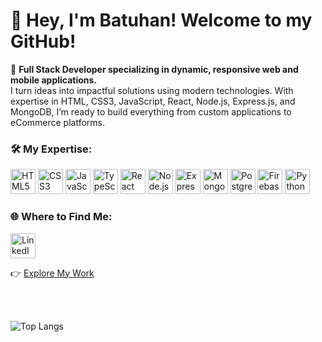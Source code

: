 # 👋 Hey, I'm Batuhan! Welcome to my GitHub!
🚀 **Full Stack Developer specializing in dynamic, responsive web and mobile applications.** <br />
I turn ideas into impactful solutions using modern technologies. With expertise in HTML, CSS3, JavaScript, React, Node.js, Express.js, and MongoDB,
I’m ready to build everything from custom applications to eCommerce platforms.<br>

### 🛠️ My Expertise:<br />
<p align="left">
  <img src="https://cdn.jsdelivr.net/gh/devicons/devicon/icons/html5/html5-original.svg" width="40" height="40" alt="HTML5"/>
  <img src="https://cdn.jsdelivr.net/gh/devicons/devicon/icons/css3/css3-original.svg" width="40" height="40" alt="CSS3"/>
  <img src="https://cdn.jsdelivr.net/gh/devicons/devicon/icons/javascript/javascript-original.svg" width="40" height="40" alt="JavaScript"/>
  <img src="https://cdn.jsdelivr.net/gh/devicons/devicon/icons/typescript/typescript-original.svg" width="40" height="40" alt="TypeScript"/>
  <img src="https://cdn.jsdelivr.net/gh/devicons/devicon/icons/react/react-original.svg" width="40" height="40" alt="React"/>
  <img src="https://cdn.jsdelivr.net/gh/devicons/devicon/icons/nodejs/nodejs-original.svg" width="40" height="40" alt="Node.js"/>
  <img src="https://cdn.jsdelivr.net/gh/devicons/devicon/icons/express/express-original.svg" width="40" height="40" alt="Express"/>
  <img src="https://cdn.jsdelivr.net/gh/devicons/devicon/icons/mongodb/mongodb-original.svg" width="40" height="40" alt="MongoDB"/>
  <img src="https://cdn.jsdelivr.net/gh/devicons/devicon/icons/postgresql/postgresql-original.svg" width="40" height="40" alt="PostgreSQL"/>
  <img src="https://cdn.jsdelivr.net/gh/devicons/devicon/icons/firebase/firebase-plain.svg" width="40" height="40" alt="Firebase"/>
  <img src="https://cdn.jsdelivr.net/gh/devicons/devicon/icons/python/python-original.svg" width="40" height="40" alt="Python"/>
</p>


### 🌐 Where to Find Me:
<div align= "left">
  <div> 
  <a href="https://linkedin.com/in/fazli-batuhan-karatas" target="_blank">
    <img src="https://cdn.jsdelivr.net/gh/devicons/devicon/icons/linkedin/linkedin-original.svg" width="40" height="40" alt="LinkedIn" />
  </a>
  </div>

   <!-- ### ✨ For My Personal Website: -->
   👉 [Explore My Work](https://batuhankaratas.dev)


  <!-- 
  <div> 
   <a href="https://batuhankaratas.dev" target="_blank">
    <img src="https://img.shields.io/badge/Click Here-FFFFFF?style=round-square&logo=internet-explorer&logoColor=white" height="40" alt="Portfolio Website" />
  </a>
  </div> -->
 
</div>
<br />
<br />

![Top Langs](https://github-readme-stats.vercel.app/api/top-langs/?username=batuhan-karatas&layout=compact&theme=default)
